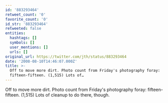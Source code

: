 ```yaml
---
id: '883293464'
retweet_count: '0'
favorite_count: '0'
id_str: '883293464'
retweeted: false
entities:
  hashtags: []
  symbols: []
  user_mentions: []
  urls: []
original_url: https://twitter.com/jth/status/883293464
date: '2008-08-10T14:46:07.000Z'
title: >-
  Off to move more dirt. Photo count from Friday's photography foray:
  fifteen-fifteen. (1,515) Lots of…
---
```


Off to move more dirt. Photo count from Friday's photography foray: fifteen-fifteen. (1,515) Lots of cleanup to do there, though.